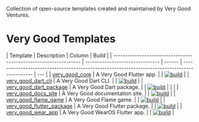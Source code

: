 Collection of open-source templates created and maintained by Very Good Ventures.

# Very Good Templates

| Template                                                         | Description                     | Column | Build                                                                                         |
| ---------------------------------------------------------------- | ------------------------------- | ------ | --------------------------------------------------------------------------------------------- | --- |
| [very_good_core][very_good_core_code_link]                       | A Very Good Flutter app.        |        | [![build][very_good_core_workflow_badge]][very_good_core_workflow_link]                       |
| [very_good_dart_cli][very_good_dart_cli_code_link]               | A Very Good Dart CLI.           |        | [![build][very_good_dart_cli_workflow_badge]][very_good_dart_cli_workflow_link]               |
| [very_good_dart_package][very_good_dart_package_code_link]       | A Very Good Dart package.       |        | [![build][very_good_dart_package_workflow_badge]][very_good_dart_package_workflow_link]       | ]   |
| [very_good_docs_site][very_good_docs_site_code_link]             | A Very Good documentation site. |        | [![build][very_good_docs_site_workflow_badge]][very_good_docs_site_workflow_link]             |
| [very_good_flame_game][very_good_flame_game_code_link]           | A Very Good Flame game.         |        | [![build][very_good_flame_game_workflow_badge]][very_good_flame_game_workflow_link]           |
| [very_good_flutter_package][very_good_flutter_package_code_link] | A Very Good Flutter package.    |        | [![build][very_good_flutter_package_workflow_badge]][very_good_flutter_package_workflow_link] |
| [very_good_wear_app][very_good_wear_app_code_link]               | A Very Good WearOS Flutter app. |        | [![build][very_good_wear_app_workflow_badge]][very_good_wear_app_workflow_link]               |

<!-- Very Good Core -->

[very_good_core_workflow_badge]: https://github.com/VeryGoodOpenSource/very_good_templates/actions/workflows/very_good_core.yaml/badge.svg?branch=main
[very_good_core_workflow_link]: https://github.com/VeryGoodOpenSource/very_good_templates/actions/workflows/very_good_core.yaml?query=branch%3Amain
[very_good_core_code_link]: https://github.com/VeryGoodOpenSource/very_good_templates/tree/main/very_good_core

<!-- Very Dart CLI -->

[very_good_dart_cli_workflow_badge]: https://github.com/VeryGoodOpenSource/very_good_templates/actions/workflows/very_good_dart_cli.yaml/badge.svg?branch=main
[very_good_dart_cli_workflow_link]: https://github.com/VeryGoodOpenSource/very_good_templates/actions/workflows/very_good_dart_cli.yaml?query=branch%3Amain
[very_good_dart_cli_code_link]: https://github.com/VeryGoodOpenSource/very_good_templates/tree/main/very_good_dart_cli

<!-- Very Good Dart Package -->

[very_good_dart_package_workflow_badge]: https://github.com/VeryGoodOpenSource/very_good_templates/actions/workflows/very_good_dart_package.yaml/badge.svg?branch=main
[very_good_dart_package_workflow_link]: https://github.com/VeryGoodOpenSource/very_good_templates/actions/workflows/very_good_dart_package.yaml?query=branch%3Amain
[very_good_dart_package_code_link]: https://github.com/VeryGoodOpenSource/very_good_templates/tree/main/very_good_dart_package

<!-- Very Good Docs Site -->

[very_good_docs_site_workflow_badge]: https://github.com/VeryGoodOpenSource/very_good_templates/actions/workflows/very_good_docs_site.yaml/badge.svg?branch=main
[very_good_docs_site_workflow_link]: https://github.com/VeryGoodOpenSource/very_good_templates/actions/workflows/very_good_docs_site.yaml?query=branch%3Amain
[very_good_docs_site_code_link]: https://github.com/VeryGoodOpenSource/very_good_templates/tree/main/very_good_docs_site

<!-- Very Good Flame Game -->

[very_good_flame_game_workflow_badge]: https://github.com/VeryGoodOpenSource/very_good_templates/actions/workflows/very_good_flame_game.yaml/badge.svg?branch=main
[very_good_flame_game_workflow_link]: https://github.com/VeryGoodOpenSource/very_good_templates/actions/workflows/very_good_flame_game.yaml?query=branch%3Amain
[very_good_flame_game_code_link]: https://github.com/VeryGoodOpenSource/very_good_templates/tree/main/very_good_flame_game

<!-- Very Good Flutter Package -->

[very_good_flutter_package_workflow_badge]: https://github.com/VeryGoodOpenSource/very_good_templates/actions/workflows/very_good_flutter_package.yaml/badge.svg?branch=main
[very_good_flutter_package_workflow_link]: https://github.com/VeryGoodOpenSource/very_good_templates/actions/workflows/very_good_flutter_package.yaml?query=branch%3Amain
[very_good_flutter_package_code_link]: https://github.com/VeryGoodOpenSource/very_good_templates/tree/main/very_good_flutter_package

<!-- Very Good Wear App -->

[very_good_wear_app_workflow_badge]: https://github.com/VeryGoodOpenSource/very_good_templates/actions/workflows/very_good_wear_app.yaml/badge.svg?branch=main
[very_good_wear_app_workflow_link]: https://github.com/VeryGoodOpenSource/very_good_templates/actions/workflows/very_good_wear_app.yaml?query=branch%3Amain
[very_good_wear_app_code_link]: https://github.com/VeryGoodOpenSource/very_good_templates/tree/main/very_good_wear_app
